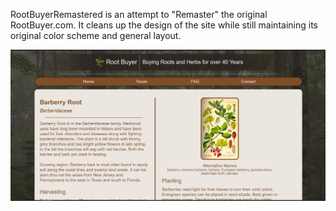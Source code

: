 RootBuyerRemastered is an attempt to "Remaster" the original RootBuyer.com. It cleans up the design of the site while still maintaining its original color scheme and general layout.

![RootBuyerRemastered Screenshot](https://raw.githubusercontent.com/HunterWilkins/RootBuyerRemastered/master/client/public/Screenshot.jpg)

